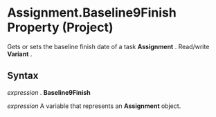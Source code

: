 
# Assignment.Baseline9Finish Property (Project)

Gets or sets the baseline finish date of a task  **Assignment** . Read/write **Variant** .


## Syntax

 _expression_ . **Baseline9Finish**

 _expression_ A variable that represents an **Assignment** object.

